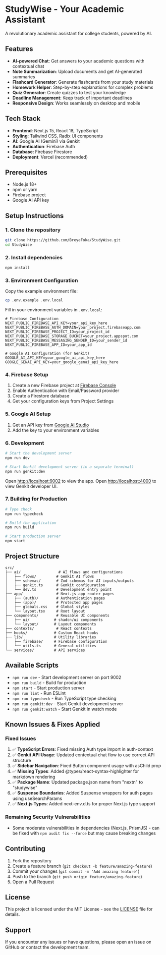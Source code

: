 # StudyWise - Your Academic Assistant

A revolutionary academic assistant for college students, powered by AI.

## Features

- **AI-powered Chat**: Get answers to your academic questions with contextual chat
- **Note Summarization**: Upload documents and get AI-generated summaries
- **Flashcard Generator**: Generate flashcards from your study materials
- **Homework Helper**: Step-by-step explanations for complex problems
- **Quiz Generator**: Create quizzes to test your knowledge
- **Deadline Management**: Keep track of important deadlines
- **Responsive Design**: Works seamlessly on desktop and mobile

## Tech Stack

- **Frontend**: Next.js 15, React 18, TypeScript
- **Styling**: Tailwind CSS, Radix UI components
- **AI**: Google AI (Gemini) via Genkit
- **Authentication**: Firebase Auth
- **Database**: Firebase Firestore
- **Deployment**: Vercel (recommended)

## Prerequisites

- Node.js 18+
- npm or yarn
- Firebase project
- Google AI API key

## Setup Instructions

### 1. Clone the repository

```bash
git clone https://github.com/BreyeFoka/StudyWise.git
cd StudyWise
```

### 2. Install dependencies

```bash
npm install
```

### 3. Environment Configuration

Copy the example environment file:

```bash
cp .env.example .env.local
```

Fill in your environment variables in `.env.local`:

```env
# Firebase Configuration
NEXT_PUBLIC_FIREBASE_API_KEY=your_api_key_here
NEXT_PUBLIC_FIREBASE_AUTH_DOMAIN=your_project.firebaseapp.com
NEXT_PUBLIC_FIREBASE_PROJECT_ID=your_project_id
NEXT_PUBLIC_FIREBASE_STORAGE_BUCKET=your_project.appspot.com
NEXT_PUBLIC_FIREBASE_MESSAGING_SENDER_ID=your_sender_id
NEXT_PUBLIC_FIREBASE_APP_ID=your_app_id

# Google AI Configuration (for Genkit)
GOOGLE_AI_API_KEY=your_google_ai_api_key_here
GOOGLE_GENAI_API_KEY=your_google_genai_api_key_here
```

### 4. Firebase Setup

1. Create a new Firebase project at [Firebase Console](https://console.firebase.google.com)
2. Enable Authentication with Email/Password provider
3. Create a Firestore database
4. Get your configuration keys from Project Settings

### 5. Google AI Setup

1. Get an API key from [Google AI Studio](https://makersuite.google.com/app/apikey)
2. Add the key to your environment variables

### 6. Development

```bash
# Start the development server
npm run dev

# Start Genkit development server (in a separate terminal)
npm run genkit:dev
```

Open [http://localhost:9002](http://localhost:9002) to view the app.
Open [http://localhost:4000](http://localhost:4000) to view Genkit developer UI.

### 7. Building for Production

```bash
# Type check
npm run typecheck

# Build the application
npm run build

# Start production server
npm start
```

## Project Structure

```text
src/
├── ai/                 # AI flows and configurations
│   ├── flows/         # Genkit AI flows
│   ├── schemas/       # Zod schemas for AI inputs/outputs
│   ├── genkit.ts      # Genkit configuration
│   └── dev.ts         # Development entry point
├── app/               # Next.js app router pages
│   ├── (auth)/        # Authentication pages
│   ├── (app)/         # Protected app pages
│   ├── globals.css    # Global styles
│   └── layout.tsx     # Root layout
├── components/        # Reusable UI components
│   ├── ui/           # shadcn/ui components
│   └── layout/       # Layout components
├── contexts/          # React contexts
├── hooks/            # Custom React hooks
├── lib/              # Utility libraries
│   ├── firebase/     # Firebase configuration
│   └── utils.ts      # General utilities
└── services/         # API services
```

## Available Scripts

- `npm run dev` - Start development server on port 9002
- `npm run build` - Build for production
- `npm start` - Start production server
- `npm run lint` - Run ESLint
- `npm run typecheck` - Run TypeScript type checking
- `npm run genkit:dev` - Start Genkit development server
- `npm run genkit:watch` - Start Genkit in watch mode

## Known Issues & Fixes Applied

### Fixed Issues

1. ✅ **TypeScript Errors**: Fixed missing Auth type import in auth-context
2. ✅ **Genkit API Usage**: Updated contextual chat flow to use correct API structure
3. ✅ **Sidebar Navigation**: Fixed Button component usage with asChild prop
4. ✅ **Missing Types**: Added @types/react-syntax-highlighter for markdown rendering
5. ✅ **Package Name**: Updated package.json name from "nextn" to "studywise"
6. ✅ **Suspense Boundaries**: Added Suspense wrappers for auth pages using useSearchParams
7. ✅ **Next.js Types**: Added next-env.d.ts for proper Next.js type support

### Remaining Security Vulnerabilities

- Some moderate vulnerabilities in dependencies (Next.js, PrismJS) - can be fixed with `npm audit fix --force` but may cause breaking changes

## Contributing

1. Fork the repository
2. Create a feature branch (`git checkout -b feature/amazing-feature`)
3. Commit your changes (`git commit -m 'Add amazing feature'`)
4. Push to the branch (`git push origin feature/amazing-feature`)
5. Open a Pull Request

## License

This project is licensed under the MIT License - see the [LICENSE](LICENSE) file for details.

## Support

If you encounter any issues or have questions, please open an issue on GitHub or contact the development team.
